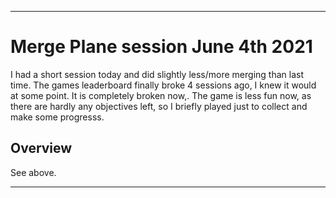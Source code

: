 
***

# Merge Plane session June 4th 2021

I had a short session today and did slightly less/more merging than last time. The games leaderboard finally broke 4 sessions ago, I knew it would at some point. It is completely broken now,. The game is less fun now, as there are hardly any objectives left, so I briefly played just to collect and make some progresss.

## Overview

See above.

***

